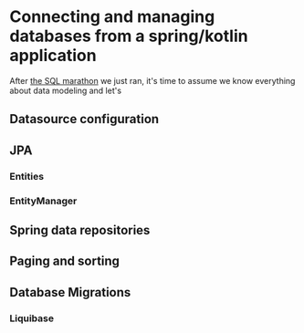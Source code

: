 # Connecting and managing databases from a spring/kotlin application

After [the SQL marathon][0700] we just ran, it's time to assume we know
everything about data modeling and let's 

## Datasource configuration

## JPA

### Entities

### EntityManager

## Spring data repositories

## Paging and sorting

## Database Migrations

### Liquibase

[0700]: ./0015-databases.md
